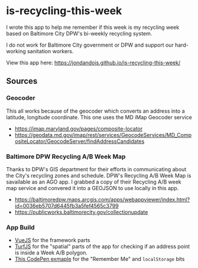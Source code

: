 # is-recycling-this-week
I wrote this app to help me remember if this week is my recycling week based on Baltimore City DPW's bi-weekly recycling system.

I do not work for Baltimore City government or DPW and support our hard-working sanitation workers.

View this app here: https://jondandois.github.io/is-recycling-this-week/

## Sources

### Geocoder
This all works because of the geocoder which converts an address into a latitude, longitude coordinate. This one uses the MD iMap Geocoder service
- https://imap.maryland.gov/pages/composite-locator
- https://geodata.md.gov/imap/rest/services/GeocodeServices/MD_CompositeLocator/GeocodeServer/findAddressCandidates

### Baltimore DPW Recycling A/B Week Map
Thanks to DPW's GIS department for their efforts in communicating about the City's recycling zones and schedule. DPW's Recycling A/B Week Map is savailable as an AGO app. I grabbed a copy of their Recycling A/B week map service and convered it into a GEOJSON to use locally in this app. 
- https://baltimoredpw.maps.arcgis.com/apps/webappviewer/index.html?id=0036eb5707d6445fb3a5fef4565c3799
- https://publicworks.baltimorecity.gov/collectionupdate

### App Build
- [VueJS](https://vuejs.org/) for the framework parts  
- [TurfJS](https://turfjs.org/) for the "spatial" parts of the app for checking if an address point is inside a Week A/B polygon.
- [This CodePen exmaple](https://codepen.io/AllThingsSmitty/pen/pOoeyz) for the "Remember Me" and `localStorage` bits
